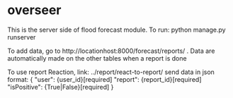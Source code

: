 # overseer
This is the server side of flood forecast module.
To run: python manage.py runserver

To add data, go to http://locationhost:8000/forecast/reports/ .
 Data are automatically made on the other tables when a report is done


To use report Reaction,
link:  ../report/react-to-report/
send data in json format:
{
    "user": {user_id}[required]
    "report": {report_id}[required]
    "isPositive": {True|False}[required]
}